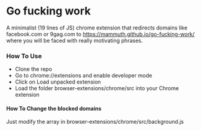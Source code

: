 # Go fucking work

A minimalist (19 lines of JS) chrome extension that redirects domains like facebook.com or 9gag.com to https://mammuth.github.io/go-fucking-work/ where you will be faced with really motivating phrases.

### How To Use
- Clone the repo
- Go to chrome://extensions and enable developer mode
- Click on Load unpacked extension
- Load the folder browser-extensions/chrome/src into your Chrome extension

#### How To Change the blocked domains
Just modify the array in browser-extensions/chrome/src/background.js
